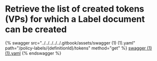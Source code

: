 # Retrieve the list of created tokens (VPs) for which a Label document can be created

{% swagger src="../../../../../.gitbook/assets/swagger (1) (1).yaml" path="/policy-labels/{definitionId}/tokens"
method="get" %}
[swagger (1) (1).yaml](<../../../../../.gitbook/assets/swagger (1) (1).yaml>)
{% endswagger %}
